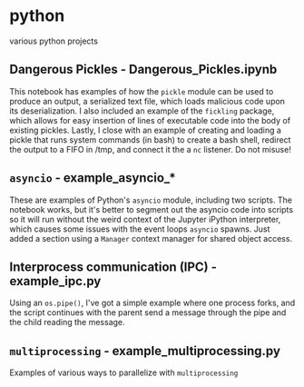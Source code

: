 # python
various python projects

## Dangerous Pickles - Dangerous_Pickles.ipynb
This notebook has examples of how the ```pickle``` module can be used to produce an output, a serialized text file, which loads malicious code upon its deserialization. I also included an example of the ```fickling``` package, which allows for easy insertion of lines of executable code into the body of existing pickles. Lastly, I close with an example of creating and loading a pickle that runs system commands (in bash) to create a bash shell, redirect the output to a FIFO in /tmp, and connect it the a ```nc``` listener. Do not misuse!

## ```asyncio``` - example_asyncio_*
These are examples of Python's ```asyncio``` module, including two scripts. The notebook works, but it's better to segment out the asyncio code into scripts so it will run without the weird context of the Jupyter iPython interpreter, which causes some issues with the event loops ```asyncio``` spawns. Just added a section using a ```Manager``` context manager for shared object access.

## Interprocess communication (IPC) - example_ipc.py
Using an ```os.pipe()```, I've got a simple example where one process forks, and the script continues with the parent send a message through the pipe and the child reading the message.

## ```multiprocessing``` - example_multiprocessing.py
Examples of various ways to parallelize with ```multiprocessing```
